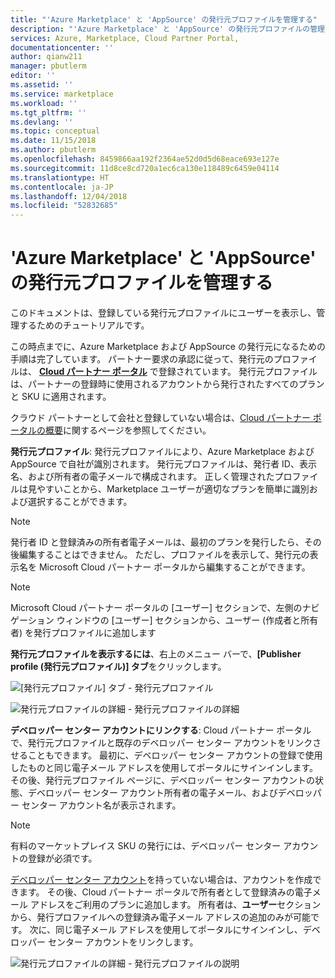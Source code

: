 ```yaml
---
title: "'Azure Marketplace' と 'AppSource' の発行元プロファイルを管理する"
description: "'Azure Marketplace' と 'AppSource' の発行元プロファイルの管理"
services: Azure, Marketplace, Cloud Partner Portal,
documentationcenter: ''
author: qianw211
manager: pbutlerm
editor: ''
ms.assetid: ''
ms.service: marketplace
ms.workload: ''
ms.tgt_pltfrm: ''
ms.devlang: ''
ms.topic: conceptual
ms.date: 11/15/2018
ms.author: pbutlerm
ms.openlocfilehash: 8459866aa192f2364ae52d0d5d68eace693e127e
ms.sourcegitcommit: 11d8ce8cd720a1ec6ca130e118489c6459e04114
ms.translationtype: HT
ms.contentlocale: ja-JP
ms.lasthandoff: 12/04/2018
ms.locfileid: "52832685"
---
```

# <a name="manage-azure-marketplace-and-appsource-publisher-profile"></a>'Azure Marketplace' と 'AppSource' の発行元プロファイルを管理する

このドキュメントは、登録している発行元プロファイルにユーザーを表示し、管理するためのチュートリアルです。

この時点までに、Azure Marketplace および AppSource の発行元になるための手順は完了しています。 パートナー要求の承認に従って、発行元のプロファイルは、 **[Cloud パートナー ポータル](https://cloudpartner.azure.com/)** で登録されています。 発行元プロファイルは、パートナーの登録時に使用されるアカウントから発行されたすべてのプランと SKU に適用されます。

クラウド パートナーとして会社と登録していない場合は、[Cloud パートナー ポータルの概要](https://docs.microsoft.com/azure/marketplace/cloud-partner-portal-orig/cloud-partner-portal-getting-started-with-the-cloud-partner-portal)に関するページを参照してください。

**発行元プロファイル**: 発行元プロファイルにより、Azure Marketplace および AppSource で自社が識別されます。 発行元プロファイルは、発行者 ID、表示名、および所有者の電子メールで構成されます。 正しく管理されたプロファイルは見やすいことから、Marketplace ユーザーが適切なプランを簡単に識別および選択することができます。

> [!NOTE]
> 発行者 ID と登録済みの所有者電子メールは、最初のプランを発行したら、その後編集することはできません。 ただし、プロファイルを表示して、発行元の表示名を Microsoft Cloud パートナー ポータルから編集することができます。

<!-- Dummy comment added to suppress MD linter warning -->

> [!NOTE]
> Microsoft Cloud パートナー ポータルの [ユーザー] セクションで、左側のナビゲーション ウィンドウの [ユーザー] セクションから、ユーザー (作成者と所有者) を発行プロファイルに追加します

**発行元プロファイルを表示するには**、右上のメニュー バーで、**[Publisher profile (発行元プロファイル)] タブ**をクリックします。

![[発行元プロファイル] タブ - 発行元プロファイル](./media/cloud-partner-portal-how-to-manage-publisher-profile/publisherprofilenew.png)

![発行元プロファイルの詳細 - 発行元プロファイルの詳細](./media/cloud-partner-portal-how-to-manage-publisher-profile/publisherprofiledetails.png)

**デベロッパー センター アカウントにリンクする**: Cloud パートナー ポータルで、発行元プロファイルと既存のデベロッパー センター アカウントをリンクさせることもできます。
最初に、デベロッパー センター アカウントの登録で使用したものと同じ電子メール アドレスを使用してポータルにサインインします。 その後、発行元プロファイル ページに、デベロッパー センター アカウントの状態、デベロッパー センター アカウント所有者の電子メール、およびデベロッパー センター アカウント名が表示されます。

>[!NOTE]
>有料のマーケットプレイス SKU の発行には、デベロッパー センター アカウントの登録が必須です。

[デベロッパー センター アカウント](~/articles/marketplace-publishing/marketplace-publishing-accounts-creation-registration.md)を持っていない場合は、アカウントを作成できます。 その後、Cloud パートナー ポータルで所有者として登録済みの電子メール アドレスをご利用のプランに追加します。 所有者は、**ユーザー**セクションから、発行プロファイルへの登録済み電子メール アドレスの追加のみが可能です。 次に、同じ電子メール アドレスを使用してポータルにサインインし、デベロッパー センター アカウントをリンクします。

![発行元プロファイルの詳細 - 発行元プロファイルの説明](./media/cloud-partner-portal-how-to-manage-publisher-profile/publisherprofiledescription.png)
